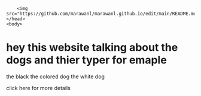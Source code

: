 <!DOCTYPE html>
<html>
    <head>
        <meta charset="utf-8">
      
        <img src="https://github.com/marawanl/marawanl.github.io/edit/main/README.md"
    </head>
    <body>
<style> h1 { text-arign center;}
</style>
  <h1>hey this website talking about the dogs and thier typer for emaple</h1>
    <p>
    the black the colored dog the white dog</p> <a>click here for more details</a>
    </body>
</html>
